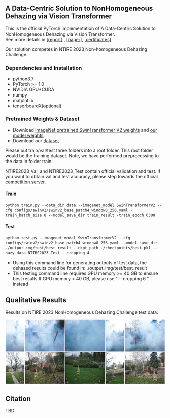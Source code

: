 ##  A Data-Centric Solution to NonHomogeneous Dehazing via Vision Transformer

This is the official PyTorch implementation of A Data-Centric Solution to NonHomogeneous Dehazing via Vision Transformer.  
See more details in  [[report]](TBD) , [[paper]](TBD), [[certificates]](TBD)

Our solution competes in NTIRE 2023 Non-homogeneous Dehazing Challenge.
### Dependencies and Installation

* python3.7
* PyTorch >= 1.0
* NVIDIA GPU+CUDA
* numpy
* matplotlib
* tensorboardX(optional)

### Pretrained Weights & Dataset

- Download [ImageNet pretrained SwinTransformer V2 weights](https://github.com/SwinTransformer/storage/releases/download/v2.0.0/swinv2_base_patch4_window8_256.pth) and [our model weights](https://drive.google.com/file/d/1Nx5RpWA6CLqqLpsTrXCvEVcgh9l899ts/view?usp=share_link). 
- Download our [dataset](https://drive.google.com/drive/folders/1NwWRuQ8kWeCCkRsMv0IANFpDD40I_kyR?usp=share_link)


Please put train/val/test three folders into a root folder. This root folder would be the training dataset. 
Note, we have performed preprocessing to the data in folder train.

NTIRE2023_Val, and NTIRE2023_Test contain official validation and test. If you want to obtain val and test accuracy, please step towards the official [competition server.](https://codalab.lisn.upsaclay.fr/competitions/10216)

  
#### Train
```shell
python train.py --data_dir data --imagenet_model SwinTransformerV2 --cfg configs/swinv2/swinv2_base_patch4_window8_256.yaml -train_batch_size 8 --model_save_dir train_result -train_epoch 6500
```

#### Test
 ```shell
python test.py --imagenet_model SwinTransformerV2 --cfg configs/swinv2/swinv2_base_patch4_window8_256.yaml --model_save_dir ./output_img/test/best_result --ckpt_path ./checkpoints/best.pkl --hazy_data NTIRE2023_Test --cropping 4
 ```

* Using this command line for generating outputs of test data, the dehazed results could be found in: ./output_img/test/best_result
* This testing command line requires GPU memory >= 40 GB to ensure best results
  If GPU memory < 40 GB, please use " --cropping 6 " instead


## Qualitative Results

Results on NTIRE 2023 NonHomogeneous Dehazing Challenge test data:

<div style="text-align: center">
<img alt="" src="/images/test_results.PNG" style="display: inline-block;" />
</div>

## Citation

TBD




